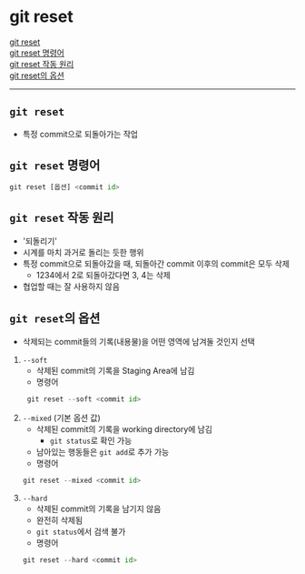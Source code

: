 # git reset

[git reset](#git-reset-1)   
[git reset 명령어](#git-reset-명령어)   
[git reset 작동 원리](#git-reset-작동-원리)   
[git reset의 옵션](#git-reset의-옵션)   

---
## `git reset`
- 특정 commit으로 되돌아가는 작업

## `git reset` 명령어
```python
git reset [옵션] <commit id>
```

## `git reset` 작동 원리
- '되돌리기'
- 시계를 마치 과거로 돌리는 듯한 행위
- 특정 commit으로 되돌아갔을 때, 되돌아간 commit 이후의 commit은 모두 삭제
  - 1234에서 2로 되돌아갔다면 3, 4는 삭제
- 협업할 때는 잘 사용하지 않음

## `git reset`의 옵션
- 삭제되는 commit들의 기록(내용물)을 어떤 영역에 남겨둘 것인지 선택
1. `--soft`
   - 삭제된 commit의 기록을 Staging Area에 남김
   - 명령어
    ```python
     git reset --soft <commit id>
     ```
2. `--mixed` (기본 옵션 값)
   - 삭제된 commit의 기록을 working directory에 남김
     - `git status`로 확인 가능
   - 남아있는 행동들은 `git add`로 추가 가능
   - 명령어
    ```python
    git reset --mixed <commit id>
    ```
3. `--hard`
   - 삭제된 commit의 기록을 남기지 않음
   - 완전히 삭제됨
   - `git status`에서 검색 불가
   - 명령어
    ```python
    git reset --hard <commit id>
